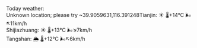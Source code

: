 Today weather:  
Unknown location; please try ~39.9059631,116.391248Tianjin: ☀️   🌡️+14°C 🌬️↖11km/h  
Shijiazhuang: ☀️   🌡️+13°C 🌬️↘7km/h  
Tangshan: 🌦   🌡️+12°C 🌬️↖6km/h  
